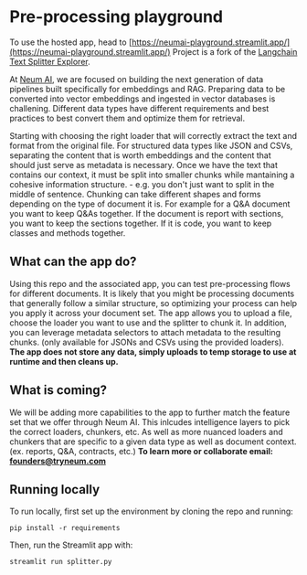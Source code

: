 # Pre-processing playground

To use the hosted app, head to [https://neumai-playground.streamlit.app/](https://neumai-playground.streamlit.app/)
Project is a fork of the [Langchain Text Splitter Explorer](https://github.com/langchain-ai/text-split-explorer). 

At [Neum AI](https://neum.ai), we are focused on building the next generation of data pipelines built specifically for embeddings and RAG.
Preparing data to be converted into vector embeddings and ingested in vector databases is challening.
Different data types have different requirements and best practices to best convert them and optimize them for retrieval.


Starting with choosing the right loader that will correctly extract the text and format from the original file.
For structured data types like JSON and CSVs, separating the content that is worth embeddings and the content that should just serve as metadata is necessary.
Once we have the text that contains our context, it must be split into smaller chunks while mantaining a cohesive information structure. - e.g. you don't just want to split in the middle of sentence.
Chunking can take different shapes and forms depending on the type of document it is.
For example for a Q&A document you want to keep Q&As together. If the document is report with sections, you want to keep the sections together. If it is code, you want to keep classes and methods together.

## What can the app do?

Using this repo and the associated app, you can test pre-processing flows for different documents.
It is likely that you might be processing documents that generally follow a similar structure, so optimizing your process can help you apply it across your document set.
The app allows you to upload a file, choose the loader you want to use and the splitter to chunk it.
In addition, you can leverage metadata selectors to attach metadata to the resulting chunks. (only available for JSONs and CSVs using the provided loaders).
**The app does not store any data, simply uploads to temp storage to use at runtime and then cleans up.**

## What is coming?

We will be adding more capabilities to the app to further match the feature set that we offer through Neum AI. 
This inlcudes intelligence layers to pick the correct loaders, chunkers, etc. 
As well as more nuanced loaders and chunkers that are specific to a given data type as well as document context. (ex. reports, Q&A, contracts, etc.)
**To learn more or collaborate email: founders@tryneum.com**

## Running locally

To run locally, first set up the environment by cloning the repo and running:

```shell
pip install -r requirements
```

Then, run the Streamlit app with:

```shell
streamlit run splitter.py
```
